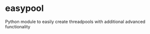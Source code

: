 easypool
========

Python module to easily create threadpools with additional advanced functionality
